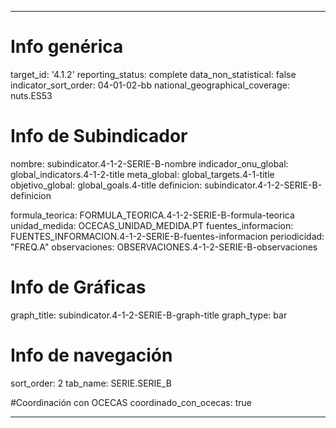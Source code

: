 ---

# Info genérica
target_id: '4.1.2'
reporting_status: complete
data_non_statistical: false
indicator_sort_order: 04-01-02-bb
national_geographical_coverage: nuts.ES53

# Info de Subindicador
nombre: subindicator.4-1-2-SERIE-B-nombre
indicador_onu_global: global_indicators.4-1-2-title
meta_global: global_targets.4-1-title
objetivo_global: global_goals.4-title
definicion: subindicator.4-1-2-SERIE-B-definicion

formula_teorica: FORMULA_TEORICA.4-1-2-SERIE-B-formula-teorica
unidad_medida: OCECAS_UNIDAD_MEDIDA.PT
fuentes_informacion: FUENTES_INFORMACION.4-1-2-SERIE-B-fuentes-informacion
periodicidad: "FREQ.A"
observaciones: OBSERVACIONES.4-1-2-SERIE-B-observaciones


# Info de Gráficas
graph_title: subindicator.4-1-2-SERIE-B-graph-title
graph_type: bar

# Info de navegación
sort_order: 2
tab_name: SERIE.SERIE_B

#Coordinación con OCECAS
coordinado_con_ocecas: true

---